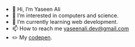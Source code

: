 - 👋 Hi, I’m Yaseen Ali
- 👀 I’m interested in computers and science.
- 🌱 I’m currently learning web development.
- 📫 How to reach me yaseenali.dev@gmail.com
- :pencil2: My [codepen](https://codepen.io/M-Yaseen).
